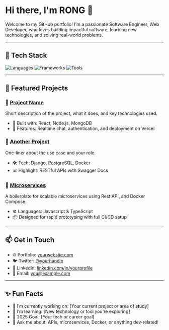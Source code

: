 # Hi there, I'm RONG 👋

Welcome to my GitHub portfolio! I'm a passionate Software Engineer, Web Developer, who loves building impactful software, learning new technologies, and solving real-world problems.

---

## 🧰 Tech Stack

![Languages](https://skillicons.dev/icons?i=python,typescript,javascript,html,css,java)
![Frameworks](https://skillicons.dev/icons?i=react,nextjs,nodejs,django,express,flask)
![Tools](https://skillicons.dev/icons?i=git,docker,kubernetes,linux,aws,mongodb,postgres)

---

## 🧩 Featured Projects

### 🔹 [Project Name](https://github.com/yourusername/project-repo)
Short description of the project, what it does, and key technologies used.
- 🔧 Built with: React, Node.js, MongoDB
- 🚀 Features: Realtime chat, authentication, and deployment on Vercel

### 🔹 [Another Project](https://github.com/yourusername/another-project)
One-liner about the use case and your role.
- 🛠 Tech: Django, PostgreSQL, Docker
- 📊 Highlight: RESTful APIs with Swagger Docs

### 🔹 [Microservices](https://github.com/bunrongGithub/pos.git)
A boilerplate for scalable microservices using Rest API, and Docker Compose.
- ⚙️ Languages: Javascript & TypeScript
- 📦 Designed for rapid prototyping with full CI/CD setup

---

## 📫 Get in Touch

- 🌐 Portfolio: [yourwebsite.com](https://yourwebsite.com)
- 🐦 Twitter: [@yourhandle](https://twitter.com/yourhandle)
- 💼 LinkedIn: [linkedin.com/in/yourprofile](https://linkedin.com/in/yourprofile)
- 📩 Email: [you@example.com](mailto:you@example.com)

---

## ✨ Fun Facts

- 🔭 I’m currently working on: [Your current project or area of study]
- 🌱 I’m learning: [New technology or tool you're exploring]
- 🎯 2025 Goal: [Your tech or career goal]
- 💬 Ask me about: APIs, microservices, Docker, or anything dev-related!
